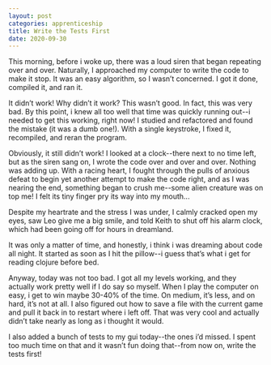 ```yaml
---
layout: post 
categories: apprenticeship
title: Write the Tests First
date: 2020-09-30
---
```


This morning, before i woke up, there was a loud siren that began repeating over and over.  Naturally, I approached my computer to write the code to make it stop.  It was an easy algorithm, so I wasn’t concerned.  I got it done, compiled it, and ran it. 

It didn’t work!  Why didn’t it work?  This wasn’t good.  In fact, this was very bad.  By this point, i knew all too well that time was quickly running out--i needed to get this working, right now!  I studied and refactored and found the mistake (it was a dumb one!).  With a single keystroke, I fixed it, recompiled, and reran the program.  

Obviously, it still didn’t work!  I looked at a clock--there next to no time left, but as the siren sang on, I wrote the code over and over and over.  Nothing was adding up.  With a racing heart, I fought through the pulls of anxious defeat to begin yet another attempt to make the code right, and as I was nearing the end, something began to crush me--some alien creature was on top me!  I felt its tiny finger pry its way into my mouth...  

Despite my heartrate and the stress I was under, I calmly cracked open my eyes, saw Leo give me a big smile, and told Keith to shut off his alarm clock, which had been going off for hours in dreamland.

It was only a matter of time, and honestly, i think i was dreaming about code all night.  It started as soon as I hit the pillow--i guess that’s what i get for reading clojure before bed.

Anyway, today was not too bad.  I got all my levels working, and they actually work pretty well if I do say so myself.  When I play the computer on easy, i get to win maybe 30-40% of the time.  On medium, it’s less, and on hard, it’s not at all.  I also figured out how to save a file with the current game and pull it back in to restart where i left off.  That was very cool and actually didn’t take nearly as long as i thought it would.  

I also added a bunch of tests to my gui today--the ones i’d missed.  I spent too much time on that and it wasn’t fun doing that--from now on, write the tests first!

